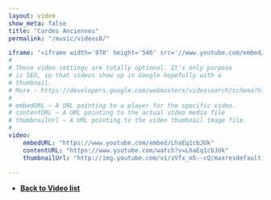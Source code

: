 ```yaml
---
layout: video
show_meta: false
title: "Cordes Anciennes"
permalink: "/music/videos8/"

iframe: "<iframe width='970' height='546' src='//www.youtube.com/embed/LhaEq1cbJUk' frameborder='0' allowfullscreen></iframe>"
#
# These video settings are totally optional. It's only purpose
# is SEO, so that videos show up in Google hopefully with a 
# thumbnail.
# More › https://developers.google.com/webmasters/videosearch/schema?hl=en&rd=1
#
# embedURL – A URL pointing to a player for the specific video.
# contentURL – A URL pointing to the actual video media file
# thumbnailUrl – A URL pointing to the video thumbnail image file.
#
video:
    embedURL: "https://www.youtube.com/embed/LhaEq1cbJUk"
    contentURL: "https://www.youtube.com/watch?v=LhaEq1cbJUk"
    thumbnailUrl: "http://img.youtube.com/vi/zVfx_m5--cQ/maxresdefault.jpg"
    
---
```

- **<a href="{{ site.url }}{{ site.baseurl }}/music/videos/"> Back to Video list</a>**
